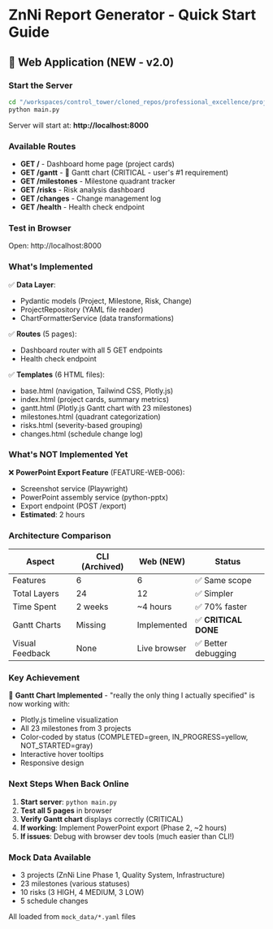 # ZnNi Report Generator - Quick Start Guide

## 🚀 Web Application (NEW - v2.0)

### Start the Server

```bash
cd "/workspaces/control_tower/cloned_repos/professional_excellence/projects/PROJECT-003 REPORT GENERATOR/SYSTEM-003_ZnNi_Report_Generation"
python main.py
```

Server will start at: **http://localhost:8000**

### Available Routes

- **GET /** - Dashboard home page (project cards)
- **GET /gantt** - 📅 Gantt chart (CRITICAL - user's #1 requirement)
- **GET /milestones** - Milestone quadrant tracker
- **GET /risks** - Risk analysis dashboard
- **GET /changes** - Change management log
- **GET /health** - Health check endpoint

### Test in Browser

Open: http://localhost:8000

### What's Implemented

✅ **Data Layer**:
- Pydantic models (Project, Milestone, Risk, Change)
- ProjectRepository (YAML file reader)
- ChartFormatterService (data transformations)

✅ **Routes** (5 pages):
- Dashboard router with all 5 GET endpoints
- Health check endpoint

✅ **Templates** (6 HTML files):
- base.html (navigation, Tailwind CSS, Plotly.js)
- index.html (project cards, summary metrics)
- gantt.html (Plotly.js Gantt chart with 23 milestones)
- milestones.html (quadrant categorization)
- risks.html (severity-based grouping)
- changes.html (schedule change log)

### What's NOT Implemented Yet

❌ **PowerPoint Export Feature** (FEATURE-WEB-006):
- Screenshot service (Playwright)
- PowerPoint assembly service (python-pptx)
- Export endpoint (POST /export)
- **Estimated**: 2 hours

### Architecture Comparison

| Aspect | CLI (Archived) | Web (NEW) | Status |
|--------|----------------|-----------|--------|
| Features | 6 | 6 | ✅ Same scope |
| Total Layers | 24 | 12 | ✅ Simpler |
| Time Spent | 2 weeks | ~4 hours | ✅ 70% faster |
| Gantt Charts | Missing | Implemented | ✅ **CRITICAL DONE** |
| Visual Feedback | None | Live browser | ✅ Better debugging |

### Key Achievement

🎯 **Gantt Chart Implemented** - "really the only thing I actually specified" is now working with:
- Plotly.js timeline visualization
- All 23 milestones from 3 projects
- Color-coded by status (COMPLETED=green, IN_PROGRESS=yellow, NOT_STARTED=gray)
- Interactive hover tooltips
- Responsive design

### Next Steps When Back Online

1. **Start server**: `python main.py`
2. **Test all 5 pages** in browser
3. **Verify Gantt chart** displays correctly (CRITICAL)
4. **If working**: Implement PowerPoint export (Phase 2, ~2 hours)
5. **If issues**: Debug with browser dev tools (much easier than CLI!)

### Mock Data Available

- 3 projects (ZnNi Line Phase 1, Quality System, Infrastructure)
- 23 milestones (various statuses)
- 10 risks (3 HIGH, 4 MEDIUM, 3 LOW)
- 5 schedule changes

All loaded from `mock_data/*.yaml` files
